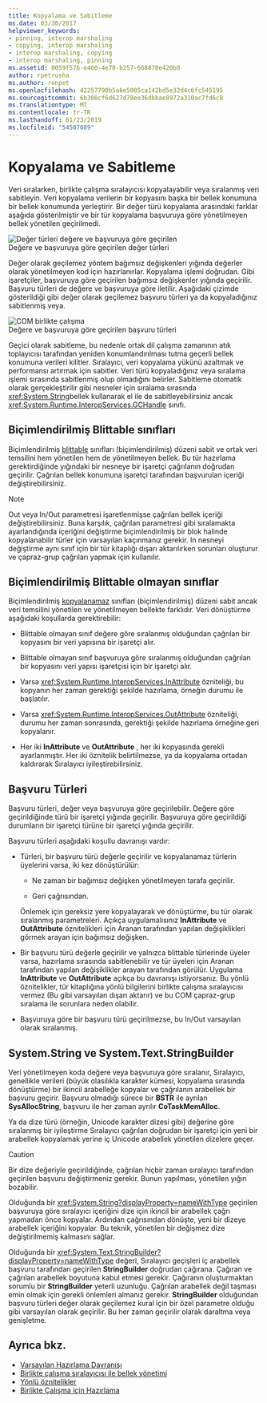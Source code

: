 ```yaml
---
title: Kopyalama ve Sabitleme
ms.date: 03/30/2017
helpviewer_keywords:
- pinning, interop marshaling
- copying, interop marshaling
- interop marshaling, copying
- interop marshaling, pinning
ms.assetid: 0059f576-e460-4e70-b257-668870e420b8
author: rpetrusha
ms.author: ronpet
ms.openlocfilehash: 42257790b5a6e5005ca142bd5e32d4c6fc545195
ms.sourcegitcommit: 6b308cf6d627d78ee36dbbae8972a310ac7fd6c8
ms.translationtype: MT
ms.contentlocale: tr-TR
ms.lasthandoff: 01/23/2019
ms.locfileid: "54507089"
---
```

# <a name="copying-and-pinning"></a>Kopyalama ve Sabitleme
Veri sıralarken, birlikte çalışma sıralayıcısı kopyalayabilir veya sıralanmış veri sabitleyin. Veri kopyalama verilerin bir kopyasını başka bir bellek konumuna bir bellek konumunda yerleştirir. Bir değer türü kopyalama arasındaki farklar aşağıda gösterilmiştir ve bir tür kopyalama başvuruya göre yönetilmeyen bellek yönetilen geçirilmedi.  
  
 ![Değer türleri değere ve başvuruya göre geçirilen](./media/interopmarshalcopy.gif "interopmarshalcopy")  
Değere ve başvuruya göre geçirilen değer türleri  
  
 Değer olarak geçilemez yöntem bağımsız değişkenleri yığında değerler olarak yönetilmeyen kod için hazırlanırlar. Kopyalama işlemi doğrudan. Gibi işaretçiler, başvuruya göre geçirilen bağımsız değişkenler yığında geçirilir. Başvuru türleri de değere ve başvuruya göre iletilir. Aşağıdaki çizimde gösterildiği gibi değer olarak geçilemez başvuru türleri ya da kopyaladığınız sabitlenmiş veya.  
  
 ![COM birlikte çalışma](./media/interopmarshalpin.gif "interopmarshalpin")  
Değere ve başvuruya göre geçirilen başvuru türleri  
  
 Geçici olarak sabitleme, bu nedenle ortak dil çalışma zamanının atık toplayıcısı tarafından yeniden konumlandırılması tutma geçerli bellek konumuna verileri kilitler. Sıralayıcı, veri kopyalama yükünü azaltmak ve performansı artırmak için sabitler. Veri türü kopyaladığınız veya sıralama işlemi sırasında sabitlenmiş olup olmadığını belirler.  Sabitleme otomatik olarak gerçekleştirilir gibi nesneler için sıralama sırasında <xref:System.String>bellek kullanarak el ile de sabitleyebilirsiniz ancak <xref:System.Runtime.InteropServices.GCHandle> sınıfı.  
  
## <a name="formatted-blittable-classes"></a>Biçimlendirilmiş Blittable sınıfları  
 Biçimlendirilmiş [blittable](blittable-and-non-blittable-types.md) sınıfları (biçimlendirilmiş) düzeni sabit ve ortak veri temsilini hem yönetilen hem de yönetilmeyen bellek. Bu tür hazırlama gerektirdiğinde yığındaki bir nesneye bir işaretçi çağrılanın doğrudan geçirilir. Çağrılan bellek konumuna işaretçi tarafından başvurulan içeriği değiştirebilirsiniz.  
  
> [!NOTE]
>  Out veya In/Out parametresi işaretlenmişse çağrılan bellek içeriği değiştirebilirsiniz. Buna karşılık, çağrılan parametresi gibi sıralamakta ayarlandığında içeriğini değiştirme biçimlendirilmiş bir blok halinde kopyalanabilir türler için varsayılan kaçınmanız gerekir. In nesneyi değiştirme aynı sınıf için bir tür kitaplığı dışarı aktarılırken sorunları oluşturur ve çapraz-grup çağrıları yapmak için kullanılır.  
  
## <a name="formatted-non-blittable-classes"></a>Biçimlendirilmiş Blittable olmayan sınıflar  
 Biçimlendirilmiş [kopyalanamaz](blittable-and-non-blittable-types.md) sınıfları (biçimlendirilmiş) düzeni sabit ancak veri temsilini yönetilen ve yönetilmeyen bellekte farklıdır. Veri dönüştürme aşağıdaki koşullarda gerektirebilir:  
  
-   Blittable olmayan sınıf değere göre sıralanmış olduğundan çağrılan bir kopyasını bir veri yapısına bir işaretçi alır.  
  
-   Blittable olmayan sınıf başvuruya göre sıralanmış olduğundan çağrılan bir kopyasını veri yapısı işaretçisi için bir işaretçi alır.  
  
-   Varsa <xref:System.Runtime.InteropServices.InAttribute> özniteliği, bu kopyanın her zaman gerektiği şekilde hazırlama, örneğin durumu ile başlatılır.  
  
-   Varsa <xref:System.Runtime.InteropServices.OutAttribute> özniteliği, durumu her zaman sonrasında, gerektiği şekilde hazırlama örneğine geri kopyalanır.  
  
-   Her iki **InAttribute** ve **OutAttribute** , her iki kopyasında gerekli ayarlanmıştır. Her iki öznitelik belirtilmezse, ya da kopyalama ortadan kaldırarak Sıralayıcı iyileştirebilirsiniz.  
  
## <a name="reference-types"></a>Başvuru Türleri  
 Başvuru türleri, değer veya başvuruya göre geçirilebilir. Değere göre geçirildiğinde türü bir işaretçi yığında geçirilir. Başvuruya göre geçirildiği durumların bir işaretçi türüne bir işaretçi yığında geçirilir.  
  
 Başvuru türleri aşağıdaki koşullu davranışı vardır:  
  
-   Türleri, bir başvuru türü değerle geçirilir ve kopyalanamaz türlerin üyelerini varsa, iki kez dönüştürülür:  
  
    -   Ne zaman bir bağımsız değişken yönetilmeyen tarafa geçirilir.  
  
    -   Geri çağrısından.  
  
     Önlemek için gereksiz yere kopyalayarak ve dönüştürme, bu tür olarak sıralanmış parametreleri. Açıkça uygulamalısınız **InAttribute** ve **OutAttribute** öznitelikleri için Aranan tarafından yapılan değişiklikleri görmek arayan için bağımsız değişken.  
  
-   Bir başvuru türü değerle geçirilir ve yalnızca blittable türlerinde üyeler varsa, hazırlama sırasında sabitlenebilir ve tür üyeleri için Aranan tarafından yapılan değişiklikler arayan tarafından görülür. Uygulama **InAttribute** ve **OutAttribute** açıkça bu davranışı istiyorsanız. Bu yönlü öznitelikler, tür kitaplığına yönlü bilgilerini birlikte çalışma sıralayıcısı vermez (Bu gibi varsayılan dışarı aktarır) ve bu COM çapraz-grup sıralama ile sorunlara neden olabilir.  
  
-   Başvuruya göre bir başvuru türü geçirilmezse, bu In/Out varsayılan olarak sıralanmış.  
  
## <a name="systemstring-and-systemtextstringbuilder"></a>System.String ve System.Text.StringBuilder  
 Veri yönetilmeyen koda değere veya başvuruya göre sıralanır, Sıralayıcı, genellikle verileri (büyük olasılıkla karakter kümesi, kopyalama sırasında dönüştürme) bir ikincil arabelleğe kopyalar ve çağrılanın arabellek bir başvuru geçirir. Başvuru olmadığı sürece bir **BSTR** ile ayrılan **SysAllocString**, başvuru ile her zaman ayrılır **CoTaskMemAlloc**.  
  
 Ya da dize türü (örneğin, Unicode karakter dizesi gibi) değerine göre sıralanmış bir iyileştirme Sıralayıcı çağrılan doğrudan bir işaretçi için yeni bir arabellek kopyalamak yerine iç Unicode arabellek yönetilen dizelere geçer.  
  
> [!CAUTION]
>  Bir dize değeriyle geçirildiğinde, çağrılan hiçbir zaman sıralayıcı tarafından geçirilen başvuru değiştirmeniz gerekir. Bunun yapılması, yönetilen yığın bozabilir.  
  
 Olduğunda bir <xref:System.String?displayProperty=nameWithType> geçirilen başvuruya göre sıralayıcı içeriğini dize için ikincil bir arabellek çağrı yapmadan önce kopyalar. Ardından çağrısından dönüşte, yeni bir dizeye arabellek içeriğini kopyalar. Bu teknik, yönetilen bir değişmez dize değiştirilmemiş kalmasını sağlar.  
  
 Olduğunda bir <xref:System.Text.StringBuilder?displayProperty=nameWithType> değeri, Sıralayıcı geçişleri iç arabellek başvuru tarafından geçirilen **StringBuilder** doğrudan çağırana. Çağıran ve çağrılan arabellek boyutuna kabul etmesi gerekir. Çağıranın oluşturmaktan sorumlu bir **StringBuilder** yeterli uzunluğu. Çağrılan arabellek değil taşması emin olmak için gerekli önlemleri almanız gerekir. **StringBuilder** olduğundan başvuru türleri değer olarak geçilemez kural için bir özel parametre olduğu gibi varsayılan olarak geçirilir. Bu her zaman geçirilir olarak daraltma veya genişletme.  
  
## <a name="see-also"></a>Ayrıca bkz.
- [Varsayılan Hazırlama Davranışı](default-marshaling-behavior.md)
- [Birlikte çalışma sıralayıcısı ile bellek yönetimi](https://msdn.microsoft.com/library/417206ce-ee3e-4619-9529-0c0b686c7bee(v=vs.100))
- [Yönlü öznitelikler](https://msdn.microsoft.com/library/241ac5b5-928e-4969-8f58-1dbc048f9ea2(v=vs.100))
- [Birlikte Çalışma için Hazırlama](interop-marshaling.md)
